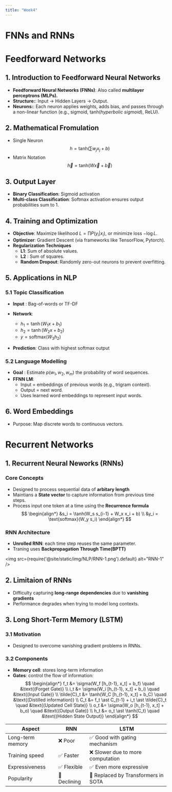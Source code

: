 ```yaml
---
title: "Week4"
---
```

# FNNs and RNNs
# Feedforward Networks

## 1. Introduction to Feedforward Neural Networks
- **Feedforward Neural Networks (FNNs)**: Also called **multilayer perceptrons (MLPs).**
- **Structure:**: Input $\rightarrow$ Hidden Layers $\rightarrow$  Output.
- **Neurons:**: Each neuron applies weights, adds bias, and passes through a non-linear function (e.g., sigmoid, tanh(*hyperbolic sigmoid*), ReLU).

## 2. Mathematical Fromulation
- Single Neuron
$$
h = \text{tanh}(\sum{w_j x_j + b})
$$
- Matrix Notation
$$
\vec{h} = \text{tanh} (W \vec{x} + \vec{b}) 
$$

## 3. Output Layer
- **Binary Classification**: Sigmoid activation
- **Multi-class Classification**: Softmax activation ensures output probabilities sum to 1.

## 4. Training and Optimization
- **Objective**: Maximize likelihood $L= \prod P(y_i|x_i)$, or minimize loss $-\log L$.
- **Optimizer**: Gradient Descent (via frameworks like TensorFlow, Pytorch).
- **Regularization Techniques**
    - **L1**: Sum of absolute values.
    - **L2** : Sum of squares.
    - **Random Dropout**: Randomly zero-out neurons to prevent overfitting.

## 5. Applications in NLP
### 5.1 Topic Classification
- **Input** : Bag-of-words or TF-DF
- **Network**:
    - $h_1 = \tanh(W_1x + b_1)$
    - $h_2 = \tanh(W_2x + b_2)$
    - $y = \text{softmax} (W_3 h_2)$

- **Prediction**: Class with highest softmax output

### 5.2 Language Modelling
- **Goal** : Estimate $p(w_1,w_2,w_m)$ the probability of word sequences.
- **FFNN LM**:
    - Input = embeddings of previous words (e.g., trigram context).
    - Output = next word.
    - Uses learned word embeddings to represent input words.

## 6. Word Embeddings
- Purpose: Map discrete words to continuous vectors.


# Recurrent Networks
## 1. Recurrent Neural Neworks (RNNs)

### Core Concepts
- Designed to process sequential data of **arbitary length**
- Maintians a **State vector** to capture information from previous time steps.
- Process input one token at a time using the **Recurrence formula**
$$
\begin{align*}
&s_i = \tanh(W_s s_{i-1} + W_x x_i + b) \\
&y_i = \text{softmax}(W_y s_i)
\end{align*}
$$

### RNN Architecture
- **Unrolled RNN**: each time step reuses the same parameter.
- Traning uses **Backpropagation Through Time(BPTT)**

<img src={require('@site/static/img/NLP/RNN-1.png').default} alt="RNN-1" />


## 2. Limitaion of RNNs
- Difficulty capturing **long-range dependencies** due to **vanishing gradients**
- Performance degrades when trying to model long contexts.


## 3. Long Short-Term Memory (LSTM)
### 3.1 Motivation
- Designed to overcome vanishing gradient problems in RNNs.

### 3.2 Components
- **Memory cell**: stores long-term information
- **Gates**: control the flow of information:
$$
\begin{align*}
f_t &= \sigma(W_f [h_{t-1}, x_t] + b_f) \quad &\text{(Forget Gate)} \\
i_t &= \sigma(W_i [h_{t-1}, x_t] + b_i) \quad &\text{(Input Gate)} \\
\tilde{C}_t &= \tanh(W_C [h_{t-1}, x_t] + b_C) \quad &\text{(Distilled information)} \\
C_t &= f_t \ast C_{t-1} + i_t \ast \tilde{C}_t \quad &\text{(Updated Cell State)} \\
o_t &= \sigma(W_o [h_{t-1}, x_t] + b_o) \quad &\text{(Output Gate)} \\
h_t &= o_t \ast \tanh(C_t) \quad &\text{(Hidden State Output)}
\end{align*}
$$




| Aspect             | RNN                              | LSTM                                |
|--------------------|-----------------------------------|-------------------------------------|
| Long-term memory   | ❌ Poor                           | ✅ Good with gating mechanism       |
| Training speed     | ✅ Faster                         | ❌ Slower due to more computation   |
| Expressiveness     | ✅ Flexible                       | ✅ Even more expressive             |
| Popularity         | 🔻 Declining                      | 🔻 Replaced by Transformers in SOTA |
